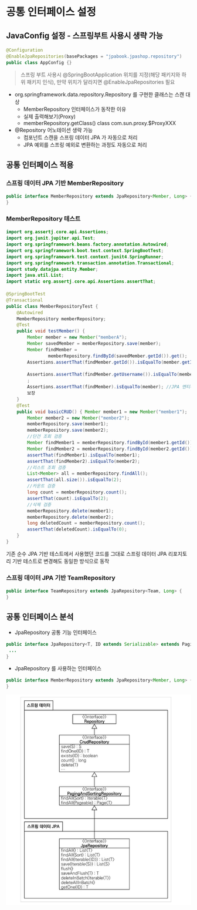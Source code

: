 # 공통 인터페이스 설정

## JavaConfig 설정 - 스프링부트 사용시 생략 가능

```java
@Configuration
@EnableJpaRepositories(basePackages = "jpabook.jpashop.repository")
public class AppConfig {}
```

> 스프링 부트 사용시 @SpringBootApplication 위치를 지정(해당 패키지와 하위 패키지 인식), 만약 위치가 달라지면 @EnableJpaRepositories 필요

- org.springframework.data.repository.Repository 를 구현한 클래스는 스캔 대상
  - MemberRepository 인터페이스가 동작한 이유
  - 실제 출력해보기(Proxy)
  - memberRepository.getClass() class com.sun.proxy.$ProxyXXX
- @Repository 어노테이션 생략 가능
  - 컴포넌트 스캔을 스프링 데이터 JPA 가 자동으로 처리
  - JPA 예외를 스프링 예외로 변환하는 과정도 자동으로 처리

## 공통 인터페이스 적용

### 스프링 데이터 JPA 기반 MemberRepository

```java
public interface MemberRepository extends JpaRepository<Member, Long> {
}
```

### MemberRepository 테스트

```java
import org.assertj.core.api.Assertions;
import org.junit.jupiter.api.Test;
import org.springframework.beans.factory.annotation.Autowired;
import org.springframework.boot.test.context.SpringBootTest;
import org.springframework.test.context.junit4.SpringRunner;
import org.springframework.transaction.annotation.Transactional;
import study.datajpa.entity.Member;
import java.util.List;
import static org.assertj.core.api.Assertions.assertThat;

@SpringBootTest
@Transactional
public class MemberRepositoryTest {
    @Autowired
    MemberRepository memberRepository;
    @Test
    public void testMember() {
        Member member = new Member("memberA");
        Member savedMember = memberRepository.save(member);
        Member findMember =
                memberRepository.findById(savedMember.getId()).get();
        Assertions.assertThat(findMember.getId()).isEqualTo(member.getId());

        Assertions.assertThat(findMember.getUsername()).isEqualTo(member.getUsername())
        ;
        Assertions.assertThat(findMember).isEqualTo(member); //JPA 엔티티 동일성
        보장
    }
    @Test
    public void basicCRUD() { Member member1 = new Member("member1");
        Member member2 = new Member("member2");
        memberRepository.save(member1);
        memberRepository.save(member2);
        //단건 조회 검증
        Member findMember1 = memberRepository.findById(member1.getId()).get();
        Member findMember2 = memberRepository.findById(member2.getId()).get();
        assertThat(findMember1).isEqualTo(member1);
        assertThat(findMember2).isEqualTo(member2);
        //리스트 조회 검증
        List<Member> all = memberRepository.findAll();
        assertThat(all.size()).isEqualTo(2);
        //카운트 검증
        long count = memberRepository.count();
        assertThat(count).isEqualTo(2);
        //삭제 검증
        memberRepository.delete(member1);
        memberRepository.delete(member2);
        long deletedCount = memberRepository.count();
        assertThat(deletedCount).isEqualTo(0);
    }
}
```

기존 순수 JPA 기반 테스트에서 사용했던 코드를 그대로 스프링 데이터 JPA 리포지토리 기반 테스트로
변경해도 동일한 방식으로 동작

### 스프링 데이터 JPA 기반 TeamRepository

```java
public interface TeamRepository extends JpaRepository<Team, Long> {
}
```

## 공통 인터페이스 분석

- JpaRepository 공통 기능 인터페이스

```java
public interface JpaRepository<T, ID extends Serializable> extends PagingAndSortingRepository<T, ID> {
 ...
}
```

- JpaRepository 를 사용하는 인터페이스

```java
public interface MemberRepository extends JpaRepository<Member, Long> {
}
```

![JPA](../Spring%20Data%20JPA/images/data1.JPG)

